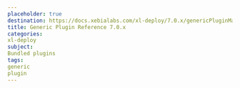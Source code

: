 ```yaml
---
placeholder: true
destination: https://docs.xebialabs.com/xl-deploy/7.0.x/genericPluginManual.html
title: Generic Plugin Reference 7.0.x
categories:
xl-deploy
subject:
Bundled plugins
tags:
generic
plugin
---
```

